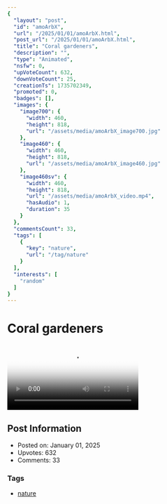 ```yaml
---
{
  "layout": "post",
  "id": "amoArbX",
  "url": "/2025/01/01/amoArbX.html",
  "post_url": "/2025/01/01/amoArbX.html",
  "title": "Coral gardeners",
  "description": "",
  "type": "Animated",
  "nsfw": 0,
  "upVoteCount": 632,
  "downVoteCount": 25,
  "creationTs": 1735702349,
  "promoted": 0,
  "badges": [],
  "images": {
    "image700": {
      "width": 460,
      "height": 818,
      "url": "/assets/media/amoArbX_image700.jpg"
    },
    "image460": {
      "width": 460,
      "height": 818,
      "url": "/assets/media/amoArbX_image460.jpg"
    },
    "image460sv": {
      "width": 460,
      "height": 818,
      "url": "/assets/media/amoArbX_video.mp4",
      "hasAudio": 1,
      "duration": 35
    }
  },
  "commentsCount": 33,
  "tags": [
    {
      "key": "nature",
      "url": "/tag/nature"
    }
  ],
  "interests": [
    "random"
  ]
}
---
```


# Coral gardeners

<video controls playsinline loop poster="/assets/media/amoArbX_image460.jpg">
  <source src="/assets/media/amoArbX_video.mp4" type="video/mp4">
  Your browser does not support the video tag.
</video>

## Post Information

- Posted on: January 01, 2025
- Upvotes: 632
- Comments: 33

### Tags

- [nature](/tag/nature)
